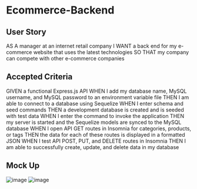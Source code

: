# Ecommerce-Backend

## User Story
AS A manager at an internet retail company
I WANT a back end for my e-commerce website that uses the latest technologies
SO THAT my company can compete with other e-commerce companies

## Accepted Criteria 
GIVEN a functional Express.js API
WHEN I add my database name, MySQL username, and MySQL password to an environment variable file
THEN I am able to connect to a database using Sequelize
WHEN I enter schema and seed commands
THEN a development database is created and is seeded with test data
WHEN I enter the command to invoke the application
THEN my server is started and the Sequelize models are synced to the MySQL database
WHEN I open API GET routes in Insomnia for categories, products, or tags
THEN the data for each of these routes is displayed in a formatted JSON
WHEN I test API POST, PUT, and DELETE routes in Insomnia
THEN I am able to successfully create, update, and delete data in my database

## Mock Up
![image](https://user-images.githubusercontent.com/43555160/167335866-26b87d55-c6ff-43b9-8718-b812c347c133.png)
![image](https://user-images.githubusercontent.com/43555160/167335884-b2464344-f35d-405a-9839-e7d428a849ea.png)

